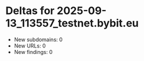 # Deltas for 2025-09-13_113557_testnet.bybit.eu
- New subdomains: 0
- New URLs: 0
- New findings: 0
